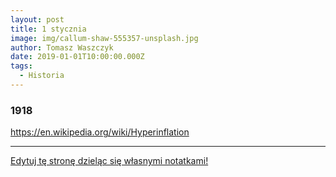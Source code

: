 ```yaml
---
layout: post
title: 1 stycznia
image: img/callum-shaw-555357-unsplash.jpg
author: Tomasz Waszczyk
date: 2019-01-01T10:00:00.000Z
tags:
  - Historia
---
```


### 1918

https://en.wikipedia.org/wiki/Hyperinflation

---

<a href="https://github.com/TomaszWaszczyk/historia.waszczyk.com/edit/master/src/content/january-1.md" target="_blank">Edytuj tę stronę dzieląc się własnymi notatkami!</a>
